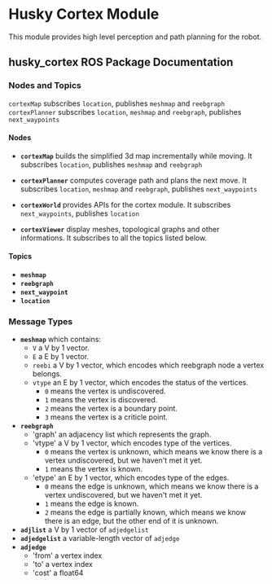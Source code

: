 # Husky Cortex Module
This module provides high level perception and path planning for the robot.
## husky_cortex ROS Package Documentation
### Nodes and Topics
`cortexMap` subscribes `location`, publishes `meshmap` and `reebgraph`
`cortexPlanner` subscribes `location`, `meshmap` and `reebgraph`, publishes `next_waypoints`

#### Nodes
* **`cortexMap`** builds the simplified 3d map incrementally while moving. It subscribes `location`, publishes `meshmap` and `reebgraph`

* **`cortexPlanner`** computes coverage path and plans the next move. It subscribes `location`, `meshmap` and `reebgraph`, publishes `next_waypoints`
* **`cortexWorld`** provides APIs for the cortex module. It subscribes `next_waypoints`, publishes `location`
* **`cortexViewer`** display meshes, topological graphs and other informations. It subscribes to all the topics listed below.
#### Topics
* **`meshmap`**
* **`reebgraph`**
* **`next_waypoint`**
* **`location`**

### Message Types
* **`meshmap`** which contains:
    * `V` a V by 1 vector.
    * `E` a E by 1 vector.
    * `reebi` a  V by 1 vector, which encodes which reebgraph node a vertex belongs.
    * `vtype` an E by 1 vector, which encodes the status of the vertices.
        * `0` means the vertex is undiscovered.
        * `1` means the vertex is discovered.
        * `2` means the vertex is a boundary point.
        * `3` means the vertex is a criticle point.
* **`reebgraph`**
    * 'graph' an adjacency list which represents the graph. 
    * 'vtype' a  V by 1 vector, which encodes type of the vertices.
        * `0` means the vertex is unknown, which means we know there is a vertex undiscovered, but we haven't met it yet.
        * `1` means the vertex is known.
    * 'etype' an E by 1 vector, which encodes type of the edges.
        * `0` means the edge is unknown, which means we know there is a vertex undiscovered, but we haven't met it yet.
        * `1` means the edge is known.
        * `2` means the edge is partially known, which means we know there is an edge, but the other end of it is unknown.
* **`adjlist`** a V by 1 vector of `adjedgelist` 
* **`adjedgelist`** a variable-length vector of `adjedge`
* **`adjedge`**
    * 'from' a vertex index
    * 'to' a vertex index
    * 'cost' a float64


